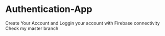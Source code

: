 # Authentication-App
Create Your Account and Loggin your account with Firebase connectivity
Check my master branch
